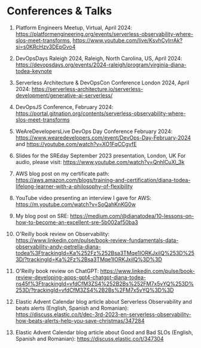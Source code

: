 # Conferences & Talks

1. Platform Engineers Meetup, Virtual, April 2024: https://platformengineering.org/events/serverless-observability-where-slos-meet-transforms, https://www.youtube.com/live/KsvhCyIrrAk?si=s0KRcHzv3DEpGvo4 

2. DevOpsDays Raleigh 2024, Raleigh, North Carolina, US, April 2024: https://devopsdays.org/events/2024-raleigh/program/virginia-diana-todea-keynote
   
3. Serverless Architecture & DevOpsCon Conference London 2024, April 2024: https://serverless-architecture.io/serverless-development/generative-ai-serverless/
   
4. DevOpsJS Conference, February 2024: 
https://portal.gitnation.org/contents/serverless-observability-where-slos-meet-transforms

5. WeAreDevelopersLive DevOps Day Conference February 2024: https://www.wearedevelopers.com/event/DevOps-Day-February-2024 and
https://youtube.com/watch?v=XO1FqCCgvfE

6. Slides for the SREday September 2023 presentation, London, UK
For audio, please visit: https://www.youtube.com/watch?v=QnhlCuXl_3k

7. AWS blog post on my certificate path: https://aws.amazon.com/blogs/training-and-certification/diana-todea-lifelong-learner-with-a-philosophy-of-flexibility

8. YouTube video presenting an interview I gave for AWS: https://m.youtube.com/watch?v=SoQahKnKG0w

9. My blog post on SRE: https://medium.com/@dianatodea/10-lessons-on-how-to-become-an-excellent-sre-5b002af50ba3

10. O'Reilly book review on Observability: 
https://www.linkedin.com/pulse/book-review-fundamentals-data-observability-andy-petrella-diana-todea%3FtrackingId=Ka%252Fz%252Bsa3TMqe1IORKJxiIQ%253D%253D/?trackingId=Ka%2Fz%2Bsa3TMqe1IORKJxiIQ%3D%3D

11. O'Reilly book review on ChatGPT:
https://www.linkedin.com/pulse/book-review-developing-apps-gpt4-chatgpt-diana-todea-ns45f%3FtrackingId=vfdCfM3ZS4%252B2Bs%252FM7x5vYQ%253D%253D/?trackingId=vfdCfM3ZS4%2B2Bs%2FM7x5vYQ%3D%3D

12. Elastic Advent Calendar blog article about Serverless Observability and beats alerts (English, Spanish and Romanian):
https://discuss.elastic.co/t/dec-3rd-2023-en-serverless-observability-how-beats-alerts-help-you-save-christmas/347284

13. Elastic Advent Calendar blog article about Good and Bad SLOs (English, Spanish and Romanian): https://discuss.elastic.co/t/347304
